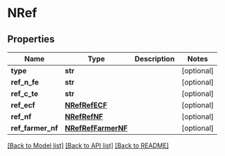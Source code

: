 # NRef

## Properties
Name | Type | Description | Notes
------------ | ------------- | ------------- | -------------
**type** | **str** |  | [optional] 
**ref_n_fe** | **str** |  | [optional] 
**ref_c_te** | **str** |  | [optional] 
**ref_ecf** | [**NRefRefECF**](NRefRefECF.md) |  | [optional] 
**ref_nf** | [**NRefRefNF**](NRefRefNF.md) |  | [optional] 
**ref_farmer_nf** | [**NRefRefFarmerNF**](NRefRefFarmerNF.md) |  | [optional] 

[[Back to Model list]](../README.md#documentation-for-models) [[Back to API list]](../README.md#documentation-for-api-endpoints) [[Back to README]](../README.md)


